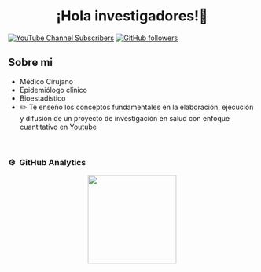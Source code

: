 <div align="center">
<h1 align="center">¡Hola investigadores!👋</h1>
</div>

[![YouTube Channel Subscribers](https://img.shields.io/youtube/channel/subscribers/UCa4-pNTVIJQxRx4eb99W_MA?style=social)](https://youtube.com/aristidevs?sub_confirmation=1)
[![GitHub followers](https://img.shields.io/github/followers/jroquehenriquez?style=social)](https://github.com/jroquehenriquez)

## Sobre mi

- Médico Cirujano 
- Epidemiólogo clínico
- Bioestadístico 
- ✏️ Te enseño los conceptos fundamentales en la elaboración, ejecución y difusión de un proyecto de investigación en salud con enfoque cuantitativo en [Youtube](https://youtube.com/@jroquehenriquez?sub_confirmation=1)
<br>

### ⚙️ &nbsp;GitHub Analytics

<p align="center">
<a href="https://github.com/jroquehenriquez">
  <img height="180em" src="https://github-readme-stats-eight-theta.vercel.app/api?username=jroquehenriquez&show_icons=true&theme=algolia&include_all_commits=true&count_private=true"/>
</a>
</p>
